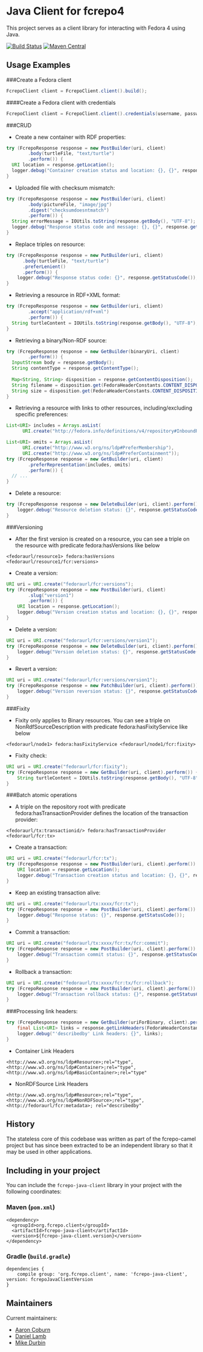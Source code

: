 Java Client for fcrepo4
=======================

This project serves as a client library for interacting with Fedora 4
using Java.

[![Build Status](https://travis-ci.org/fcrepo4-exts/fcrepo-java-client.png?branch=master)](https://travis-ci.org/fcrepo4-exts/fcrepo-java-client)
[![Maven Central](https://maven-badges.herokuapp.com/maven-central/org.fcrepo.client/fcrepo-java-client/badge.svg)](https://maven-badges.herokuapp.com/maven-central/org.fcrepo.client/fcrepo-java-client/)

Usage Examples
--------------

###Create a Fedora client
```java
FcrepoClient client = FcrepoClient.client().build();
```

####Create a Fedora client with credentials
```java
FcrepoClient client = FcrepoClient.client().credentials(username, password).build();
```

###CRUD
* Create a new container with RDF properties:
```java
try (FcrepoResponse response = new PostBuilder(uri, client)
        .body(turtleFile, "text/turtle")
        .perform()) {
  URI location = response.getLocation();
  logger.debug("Container creation status and location: {}, {}", response.getStatusCode(), location);
}
```

* Uploaded file with checksum mismatch:
```java
try (FcrepoResponse response = new PostBuilder(uri, client)
        .body(pictureFile, "image/jpg")
        .digest("checksumdoesntmatch")
        .perform()) {
  String errorMessage = IOUtils.toString(response.getBody(), "UTF-8");
  logger.debug("Response status code and message: {}, {}", response.getStatusCode(), errorMessage);
}
```

* Replace triples on resource:
```java
try (FcrepoResponse response = new PutBuilder(uri, client)
      .body(turtleFile, "text/turtle")
      .preferLenient()
      .perform()) {
    logger.debug("Response status code: {}", response.getStatusCode());
}
```

* Retrieving a resource in RDF+XML format:
```java
try (FcrepoResponse response = new GetBuilder(uri, client)
        .accept("application/rdf+xml")
        .perform()) {
  String turtleContent = IOUtils.toString(response.getBody(), "UTF-8");
}
```

* Retrieving a binary/Non-RDF source:
```java
try (FcrepoResponse response = new GetBuilder(binaryUri, client)
        .perform()) {
  InputStream body = response.getBody();
  String contentType = response.getContentType();
  
  Map<String, String> disposition = response.getContentDisposition();
  String filename = disposition.get(FedoraHeaderConstants.CONTENT_DISPOSITION_FILENAME);
  String size = disposition.get(FedoraHeaderConstants.CONTENT_DISPOSITION_SIZE);
}
```

* Retrieving a resource with links to other resources, including/excluding specific preferences:
```java
List<URI> includes = Arrays.asList(
      URI.create("http://fedora.info/definitions/v4/repository#InboundReferences"));

List<URI> omits = Arrays.asList(
      URI.create("http://www.w3.org/ns/ldp#PreferMembership"),
      URI.create("http://www.w3.org/ns/ldp#PreferContainment"));
try (FcrepoResponse response = new GetBuilder(uri, client)
        .preferRepresentation(includes, omits)
        .perform()) {
  // ...
}
```

* Delete a resource:
```java
try (FcrepoResponse response = new DeleteBuilder(uri, client).perform()) {
    logger.debug("Resource deletion status: {}", response.getStatusCode());
}
```

###Versioning
* After the first version is created on a resource, you can see a triple on the resource with predicate fedora:hasVersions like below
```
<fedoraurl/resource1> fedora:hasVersions <fedoraurl/resource1/fcr:versions>
```

* Create a version:
```java
URI uri = URI.create("fedoraurl/fcr:versions");
try (FcrepoResponse response = new PostBuilder(uri, client)
        .slug("version1")
        .perform()) {
    URI location = response.getLocation();
    logger.debug("Version creation status and location: {}, {}", response.getStatusCode(), location);
}
```

* Delete a version:
```java
URI uri = URI.create("fedoraurl/fcr:versions/version1");
try (FcrepoResponse response = new DeleteBuilder(uri, client).perform()) {
    logger.debug("Version deletion status: {}", response.getStatusCode());
}
```

* Revert a version:
```java
URI uri = URI.create("fedoraurl/fcr:versions/version1");
try (FcrepoResponse response = new PatchBuilder(uri, client).perform()) {
    logger.debug("Version reversion status: {}", response.getStatusCode());
}
```

###Fixity
* Fixity only applies to Binary resources. You can see a triple on NonRdfSourceDescription with predicate fedora:hasFixityService like below
```
<fedoraurl/node1> fedora:hasFixityService <fedoraurl/node1/fcr:fixity>
```

* Fixity check:
```java
URI uri = URI.create("fedoraurl/fcr:fixity");
try (FcrepoResponse response = new GetBuilder(uri, client).perform()) {
    String turtleContent = IOUtils.toString(response.getBody(), "UTF-8");
}
```

###Batch atomic operations
* A triple on the repository root with predicate fedora:hasTransactionProvider defines the location of the transaction provider:
```
<fedoraurl/tx:transactionid/> fedora:hasTransactionProvider <fedoraurl/fcr:tx>
```

* Create a transaction:
```java
URI uri = URI.create("fedoraurl/fcr:tx");
try (FcrepoResponse response = new PostBuilder(uri, client).perform()) {
    URI location = response.getLocation();
    logger.debug("Transaction creation status and location: {}, {}", response.getStatusCode(), location);
}
```

* Keep an existing transaction alive:
```java
URI uri = URI.create("fedoraurl/tx:xxxx/fcr:tx");
try (FcrepoResponse response = new PostBuilder(uri, client).perform()) {
    logger.debug("Response status: {}", response.getStatusCode());
}
```

* Commit a transaction:
```java
URI uri = URI.create("fedoraurl/tx:xxxx/fcr:tx/fcr:commit");
try (FcrepoResponse response = new PostBuilder(uri, client).perform()) {
    logger.debug("Transaction commit status: {}", response.getStatusCode());
}
```

* Rollback a transaction:
```java
URI uri = URI.create("fedoraurl/tx:xxxx/fcr:tx/fcr:rollback");
try (FcrepoResponse response = new PostBuilder(uri, client).perform()) {
    logger.debug("Transaction rollback status: {}", response.getStatusCode());
}
```

###Processing link headers:
```java
try (FcrepoResponse response = new GetBuilder(uriForBinary, client).perform()) {
    final List<URI> links = response.getLinkHeaders(FedoraHeaderConstants.DESCRIBED_BY);
    logger.debug("'describedby' Link headers: {}", links);
}
```

* Container Link Headers
```
<http://www.w3.org/ns/ldp#Resource>;rel="type",
<http://www.w3.org/ns/ldp#Container>;rel="type",
<http://www.w3.org/ns/ldp#BasicContainer>;rel="type"
```

* NonRDFSource Link Headers
```
<http://www.w3.org/ns/ldp#Resource>;rel="type",
<http://www.w3.org/ns/ldp#NonRDFSource>;rel="type",
<http://fedoraurl/fcr:metadata>; rel="describedby"

```

History
-------

The stateless core of this codebase was written as part of the 
fcrepo-camel project but has since been extracted to be an independent
library so that it may be used in other applications.

Including in your project
-------------------------

You can include the `fcrepo-java-client` library in your project with the following coordinates:

### Maven (`pom.xml`)

```
<dependency>
  <groupId>org.fcrepo.client</groupId>
  <artifactId>fcrepo-java-client</artifactId>
  <version>${fcrepo-java-client.version}</version>
</dependency>
```

### Gradle (`build.gradle`)

```
dependencies {
    compile group: 'org.fcrepo.client', name: 'fcrepo-java-client', version: fcrepoJavaClientVersion
}
```

Maintainers
-----------

Current maintainers:
* [Aaron Coburn](https://github.com/acoburn)
* [Daniel Lamb](https://github.com/dannylamb)
* [Mike Durbin](https://github.com/mikedurbin)


